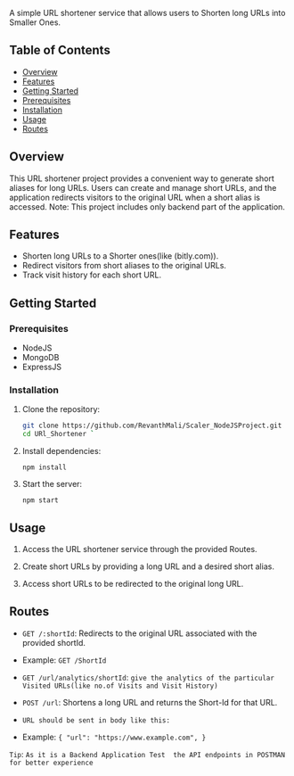 A simple URL shortener service that allows users to Shorten long URLs into Smaller Ones.

## Table of Contents

- [Overview](#overview)
- [Features](#features)
- [Getting Started](#getting-started)
 - [Prerequisites](#prerequisites)
 - [Installation](#installation)
- [Usage](#usage)
- [Routes](#Routes)


## Overview

This URL shortener project provides a convenient way to generate short aliases for long URLs. Users can create and manage short URLs, and the application redirects visitors to the original URL when a short alias is accessed. 
Note: This project includes only backend  part of the application.

## Features

- Shorten long URLs to a Shorter ones(like (bitly.com)).
- Redirect visitors from short aliases to the original URLs.
- Track visit history for each short URL.

## Getting Started

### Prerequisites

- NodeJS
- MongoDB
- ExpressJS

### Installation

1. Clone the repository:

   ```bash
   git clone https://github.com/RevanthMali/Scaler_NodeJSProject.git
   cd URl_Shortener ` 

2.  Install dependencies:
    
    `npm install` 
 
3. Start the server:
    
    `npm start` 
    

## Usage

1.  Access the URL shortener service through the provided Routes.
    
2.  Create short URLs by providing a long URL and a desired short alias.
    
3.  Access short URLs to be redirected to the original long URL.
    

## Routes
		
-   `GET /:shortId`: Redirects to the original URL associated with the provided shortId.
- 
    Example: `GET /ShortId`
    
-  `GET /url/analytics/shortId`: `give the analytics of the particular Visited URLs(like no.of Visits and Visit History)`

-   `POST /url`: Shortens a long URL and returns the Short-Id for that URL.
- `URL should be sent in body like this:`
-  Example:
    `{
      "url": "https://www.example.com",
    }`
    
`Tip`: `As it is a Backend Application Test  the API endpoints in POSTMAN for better experience`
